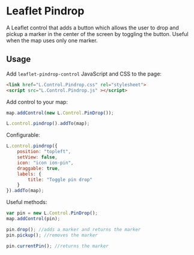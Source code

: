 # Leaflet Pindrop

A Leaflet control that adds a button which allows the user to drop and pickup a marker
in the center of the screen by toggling the button. Useful when the map uses only one marker.

## Usage
Add `leaflet-pindrop-control` JavaScript and CSS to the page:

```html
<link href="L.Control.Pindrop.css" rel="stylesheet">
<script src="L.Control.Pindrop.js" ></script>
```

Add control to your map:

```javascript
map.addControl(new L.Control.PinDrop());

L.control.pindrop().addTo(map);
```

Configurable:
```javascript
L.control.pindrop({
    position: "topleft",
    setView: false,
    icon: "icon ion-pin",
    draggable: true,
    labels: {
        title: "Toggle pin drop"
    }
}).addTo(map);
```

Useful methods:

```javascript
var pin = new L.Control.PinDrop();
map.addControl(pin);

pin.drop(); //adds a marker and returns the marker
pin.pickup(); //removes the marker

pin.currentPin(); //returns the marker
```
